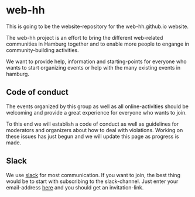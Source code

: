 # web-hh

This is going to be the website-repository for the web-hh.github.io website.

The web-hh project is an effort to bring the different web-related communities
in Hamburg together and to enable more people to engange in community-building
activities. 

We want to provide help, information and starting-points for everyone who wants
to start organizing events or help with the many existing events in hamburg.


## Code of conduct

The events organized by this group as well as all online-activities should be
welcoming and provide a great experience for everyone who wants to join.

To this end we will establish a code of conduct as well as guidelines for
moderators and organizers about how to deal with violations.
Working on these issues has just begun and we will update this page as progress
is made. 


## Slack

We use [slack][] for most communication. If you want to join, the best thing
would be to start with subscribing to the slack-channel. Just enter your
email-address [here][self-invite-form] and you should get an invitation-link.


[slack]: http://slack.com
[self-invite-form]: https://web-hh-slackin.herokuapp.com/
